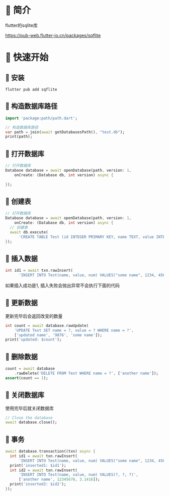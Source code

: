 
# 🍎 简介

flutter的sqlite库

https://pub-web.flutter-io.cn/packages/sqflite

# 🍎 快速开始

## 🌲 安装

```
flutter pub add sqflite
```

## 🌲 构造数据库路径

```dart
import 'package:path/path.dart';

// 构造数据库路径
var path = join(await getDatabasesPath(), "test.db");
print(path);
```

## 🌲 打开数据库

```dart
// 打开数据库
Database database = await openDatabase(path, version: 1,
	onCreate: (Database db, int version) async {
  
});
```

## 🌲 创建表

```dart
// 打开数据库
Database database = await openDatabase(path, version: 1,
	onCreate: (Database db, int version) async {
  // 创建表
  await db.execute(
	  'CREATE TABLE Test (id INTEGER PRIMARY KEY, name TEXT, value INTEGER, num REAL)');
});
```

## 🌲 插入数据

```dart
int id1 = await txn.rawInsert(
      'INSERT INTO Test(name, value, num) VALUES("some name", 1234, 456.789)');
```

如果插入成功是1, 插入失败会抛出异常不会执行下面的代码

## 🌲 更新数据

更新完毕后会返回改变的数量

```dart
int count = await database.rawUpdate(
	'UPDATE Test SET name = ?, value = ? WHERE name = ?',
	['updated name', '9876', 'some name']);
print('updated: $count');
```

## 🌲 删除数据

```dart
count = await database
    .rawDelete('DELETE FROM Test WHERE name = ?', ['another name']);
assert(count == 1);
```

## 🌲 关闭数据库

使用完毕后就关闭数据库

```dart
// Close the database
await database.close();
```

## 🌲 事务

```dart
await database.transaction((txn) async {
  int id1 = await txn.rawInsert(
      'INSERT INTO Test(name, value, num) VALUES("some name", 1234, 456.789)');
  print('inserted1: $id1');
  int id2 = await txn.rawInsert(
      'INSERT INTO Test(name, value, num) VALUES(?, ?, ?)',
      ['another name', 12345678, 3.1416]);
  print('inserted2: $id2');
});
```